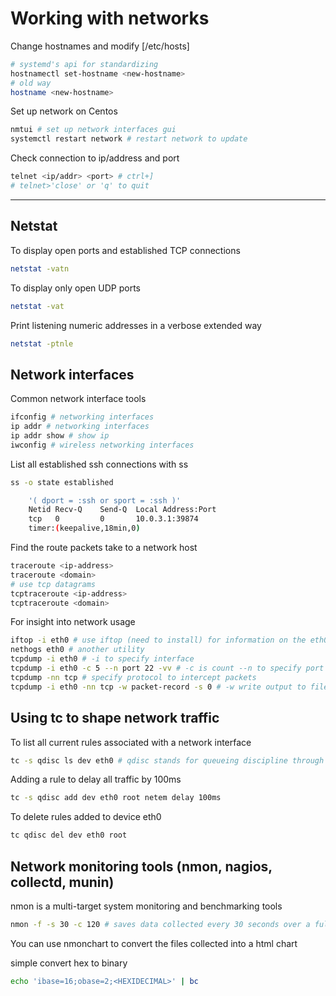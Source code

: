 # Working with networks

Change hostnames and modify [/etc/hosts]

```sh
# systemd's api for standardizing
hostnamectl set-hostname <new-hostname>
# old way
hostname <new-hostname>
```

Set up network on Centos

```sh
nmtui # set up network interfaces gui
systemctl restart network # restart network to update
```

Check connection to ip/address and port

```sh
telnet <ip/addr> <port> # ctrl+]
# telnet>'close' or 'q' to quit
```

---

## Netstat

To display open ports and established TCP connections

```sh
netstat -vatn
```

To display only open UDP ports

```sh
netstat -vat
```

Print listening numeric addresses in a verbose extended way

```sh
netstat -ptnle
```

## Network interfaces

Common network interface tools

```sh
ifconfig # networking interfaces
ip addr # networking interfaces
ip addr show # show ip
iwconfig # wireless networking interfaces
```

List all established ssh connections with ss

```sh
ss -o state established

    '( dport = :ssh or sport = :ssh )'
    Netid Recv-Q    Send-Q  Local Address:Port
    tcp   0         0       10.0.3.1:39874
    timer:(keepalive,18min,0)
```

Find the route packets take to a network host

```sh
traceroute <ip-address>
traceroute <domain>
# use tcp datagrams
tcptraceroute <ip-address>
tcptraceroute <domain>
```

For insight into network usage

```sh
iftop -i eth0 # use iftop (need to install) for information on the eth0 interface
nethogs eth0 # another utility
tcpdump -i eth0 # -i to specify interface
tcpdump -i eth0 -c 5 --n port 22 -vv # -c is count --n to specify port -vv very verbose
tcpdump -nn tcp # specify protocol to intercept packets
tcpdump -i eth0 -nn tcp -w packet-record -s 0 # -w write output to file, -s specify bytes per packet 0 is whole packet
```

## Using tc to shape network traffic

To list all current rules associated with a network interface

```sh
tc -s qdisc ls dev eth0 # qdisc stands for queueing discipline through which packets must pass
```

Adding a rule to delay all traffic by 100ms

```sh
tc -s qdisc add dev eth0 root netem delay 100ms
```

To delete rules added to device eth0

```sh
tc qdisc del dev eth0 root
```

## Network monitoring tools (nmon, nagios, collectd, munin)

nmon is a multi-target system monitoring and benchmarking tools

```sh
nmon -f -s 30 -c 120 # saves data collected every 30 seconds over a full hour (120 * 30)
```

You can use nmonchart to convert the files collected into a html chart

simple convert hex to binary

```sh
echo 'ibase=16;obase=2;<HEXIDECIMAL>' | bc
```